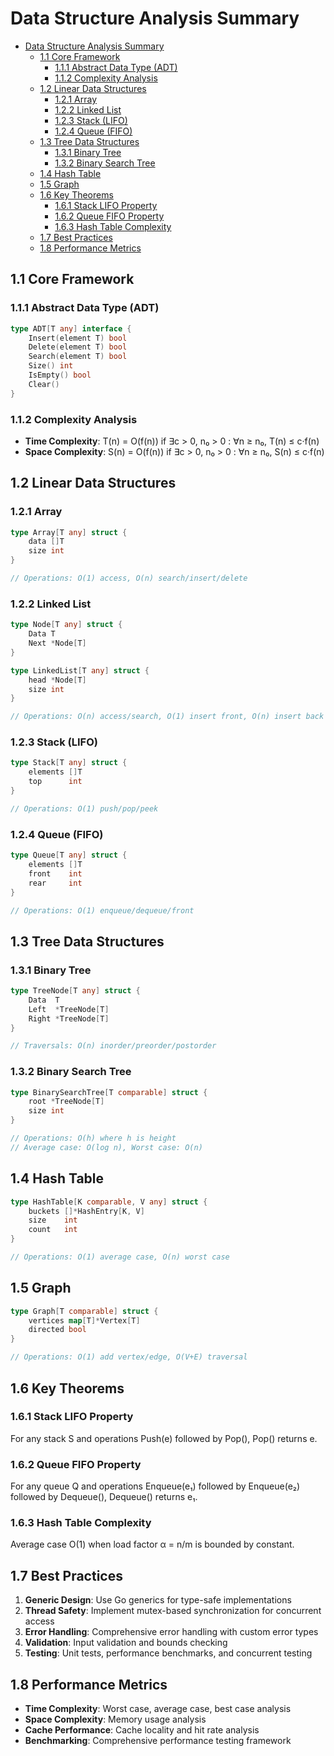 # Data Structure Analysis Summary

<!-- TOC START -->
- [Data Structure Analysis Summary](#data-structure-analysis-summary)
  - [1.1 Core Framework](#11-core-framework)
    - [1.1.1 Abstract Data Type (ADT)](#111-abstract-data-type-adt)
    - [1.1.2 Complexity Analysis](#112-complexity-analysis)
  - [1.2 Linear Data Structures](#12-linear-data-structures)
    - [1.2.1 Array](#121-array)
    - [1.2.2 Linked List](#122-linked-list)
    - [1.2.3 Stack (LIFO)](#123-stack-lifo)
    - [1.2.4 Queue (FIFO)](#124-queue-fifo)
  - [1.3 Tree Data Structures](#13-tree-data-structures)
    - [1.3.1 Binary Tree](#131-binary-tree)
    - [1.3.2 Binary Search Tree](#132-binary-search-tree)
  - [1.4 Hash Table](#14-hash-table)
  - [1.5 Graph](#15-graph)
  - [1.6 Key Theorems](#16-key-theorems)
    - [1.6.1 Stack LIFO Property](#161-stack-lifo-property)
    - [1.6.2 Queue FIFO Property](#162-queue-fifo-property)
    - [1.6.3 Hash Table Complexity](#163-hash-table-complexity)
  - [1.7 Best Practices](#17-best-practices)
  - [1.8 Performance Metrics](#18-performance-metrics)
<!-- TOC END -->

## 1.1 Core Framework

### 1.1.1 Abstract Data Type (ADT)

```go
type ADT[T any] interface {
    Insert(element T) bool
    Delete(element T) bool
    Search(element T) bool
    Size() int
    IsEmpty() bool
    Clear()
}

```

### 1.1.2 Complexity Analysis

- **Time Complexity**: T(n) = O(f(n)) if ∃c > 0, n₀ > 0 : ∀n ≥ n₀, T(n) ≤ c·f(n)
- **Space Complexity**: S(n) = O(f(n)) if ∃c > 0, n₀ > 0 : ∀n ≥ n₀, S(n) ≤ c·f(n)

## 1.2 Linear Data Structures

### 1.2.1 Array

```go
type Array[T any] struct {
    data []T
    size int
}

// Operations: O(1) access, O(n) search/insert/delete

```

### 1.2.2 Linked List

```go
type Node[T any] struct {
    Data T
    Next *Node[T]
}

type LinkedList[T any] struct {
    head *Node[T]
    size int
}

// Operations: O(n) access/search, O(1) insert front, O(n) insert back

```

### 1.2.3 Stack (LIFO)

```go
type Stack[T any] struct {
    elements []T
    top      int
}

// Operations: O(1) push/pop/peek

```

### 1.2.4 Queue (FIFO)

```go
type Queue[T any] struct {
    elements []T
    front    int
    rear     int
}

// Operations: O(1) enqueue/dequeue/front

```

## 1.3 Tree Data Structures

### 1.3.1 Binary Tree

```go
type TreeNode[T any] struct {
    Data  T
    Left  *TreeNode[T]
    Right *TreeNode[T]
}

// Traversals: O(n) inorder/preorder/postorder

```

### 1.3.2 Binary Search Tree

```go
type BinarySearchTree[T comparable] struct {
    root *TreeNode[T]
    size int
}

// Operations: O(h) where h is height
// Average case: O(log n), Worst case: O(n)

```

## 1.4 Hash Table

```go
type HashTable[K comparable, V any] struct {
    buckets []*HashEntry[K, V]
    size    int
    count   int
}

// Operations: O(1) average case, O(n) worst case

```

## 1.5 Graph

```go
type Graph[T comparable] struct {
    vertices map[T]*Vertex[T]
    directed bool
}

// Operations: O(1) add vertex/edge, O(V+E) traversal

```

## 1.6 Key Theorems

### 1.6.1 Stack LIFO Property

For any stack S and operations Push(e) followed by Pop(), Pop() returns e.

### 1.6.2 Queue FIFO Property

For any queue Q and operations Enqueue(e₁) followed by Enqueue(e₂) followed by Dequeue(), Dequeue() returns e₁.

### 1.6.3 Hash Table Complexity

Average case O(1) when load factor α = n/m is bounded by constant.

## 1.7 Best Practices

1. **Generic Design**: Use Go generics for type-safe implementations
2. **Thread Safety**: Implement mutex-based synchronization for concurrent access
3. **Error Handling**: Comprehensive error handling with custom error types
4. **Validation**: Input validation and bounds checking
5. **Testing**: Unit tests, performance benchmarks, and concurrent testing

## 1.8 Performance Metrics

- **Time Complexity**: Worst case, average case, best case analysis
- **Space Complexity**: Memory usage analysis
- **Cache Performance**: Cache locality and hit rate analysis
- **Benchmarking**: Comprehensive performance testing framework
